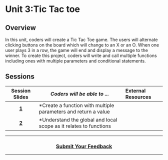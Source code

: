 # Unit 3:Tic Tac toe

## Overview
In this unit, coders will create a Tic Tac Toe game. The users will alternate clicking buttons on the board which will change to an X or an O. When one user plays 3 in a row, the game will end and display a message to the winner. To create this project, coders will write and call multiple functions including ones with multiple parameters and conditional statements.


## Sessions 
|Session Slides|*Coders will be able to ...*|External Resources|
|:-------:|-------|:-------|
|[**1**](https://docs.google.com/presentation/d/1kp3K5fQiCCbZxqfNYTOYBTg2QBoFa1rvT8HsJT3Hzk8/edit#slide=id.g1e220fa94a_0_30)| *Create a function with multiple parameters and return a value| |
|[**2**](https://docs.google.com/presentation/d/16WqdV9hNZlncCtnk_ASLCV0lGgpPWGpzqqqPaI2mRcc/edit#slide=id.g58becd5177_0_0)|*Understand the global and local scope as it relates to functions|| 

----
<h3 align="center"><a href="https://docs.google.com/forms/d/e/1FAIpQLSeLpI-m6UKvIxk97F8R1iidFRaYXJ3dfcUuIjx2Pz0WMfO1SA/viewform">Submit Your Feedback</a></h3>

----
